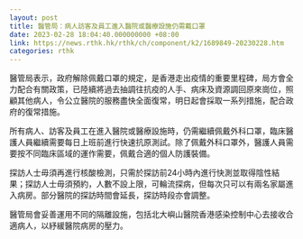 ```yaml
---
layout: post
title: 醫管局：病人訪客及員工進入醫院或醫療設施仍需戴口罩
date: 2023-02-28 18:04:40.000000000 +08:00
link: https://news.rthk.hk/rthk/ch/component/k2/1689849-20230228.htm
categories: rthk
---
```


醫管局表示，政府解除佩戴口罩的規定，是香港走出疫情的重要里程碑，局方會全力配合有關政策，已陸續將過去抽調往抗疫的人手、病床及資源調回原來崗位，照顧其他病人，令公立醫院的服務盡快全面復常，明日起會採取一系列措施，配合政府的復常措施。

所有病人、訪客及員工在進入醫院或醫療設施時，仍需繼續佩戴外科口罩，臨床醫護人員繼續需要每日上班前進行快速抗原測試。除了佩戴外科口罩外，醫護人員需要按不同臨床區域的運作需要，佩戴合適的個人防護裝備。

探訪人士毋須再進行核酸檢測，只需於探訪前24小時內進行快測並取得陰性結果；探訪人士毋須預約，人數不設上限，可輪流探病，但每次只可以有兩名家屬進入病房。部分醫院的探訪時間會延長，探訪時段亦會調整。

醫管局會妥善運用不同的隔離設施，包括北大嶼山醫院香港感染控制中心去接收合適病人，以紓緩醫院病房的壓力。
